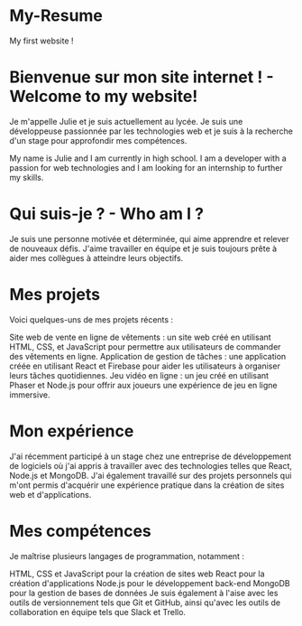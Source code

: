 # My-Resume
My first website ! 

# Bienvenue sur mon site internet ! - Welcome to my website!
Je m'appelle Julie et je suis actuellement au lycée. Je suis une développeuse passionnée par les technologies web et je suis à la recherche d'un stage pour approfondir mes compétences.

My name is Julie and I am currently in high school. I am a developer with a passion for web technologies and I am looking for an internship to further my skills.

# Qui suis-je ? - Who am I ?
Je suis une personne motivée et déterminée, qui aime apprendre et relever de nouveaux défis. J'aime travailler en équipe et je suis toujours prête à aider mes collègues à atteindre leurs objectifs.

# Mes projets
Voici quelques-uns de mes projets récents :

Site web de vente en ligne de vêtements : un site web créé en utilisant HTML, CSS, et JavaScript pour permettre aux utilisateurs de commander des vêtements en ligne.
Application de gestion de tâches : une application créée en utilisant React et Firebase pour aider les utilisateurs à organiser leurs tâches quotidiennes.
Jeu vidéo en ligne : un jeu créé en utilisant Phaser et Node.js pour offrir aux joueurs une expérience de jeu en ligne immersive.

# Mon expérience
J'ai récemment participé à un stage chez une entreprise de développement de logiciels où j'ai appris à travailler avec des technologies telles que React, Node.js et MongoDB. J'ai également travaillé sur des projets personnels qui m'ont permis d'acquérir une expérience pratique dans la création de sites web et d'applications.

# Mes compétences
Je maîtrise plusieurs langages de programmation, notamment :

HTML, CSS et JavaScript pour la création de sites web
React pour la création d'applications
Node.js pour le développement back-end
MongoDB pour la gestion de bases de données
Je suis également à l'aise avec les outils de versionnement tels que Git et GitHub, ainsi qu'avec les outils de collaboration en équipe tels que Slack et Trello.